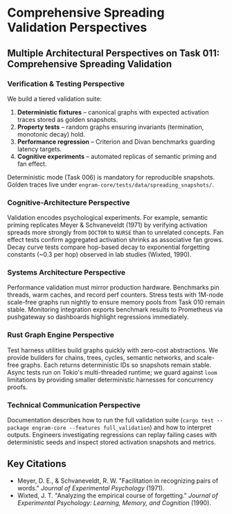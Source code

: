 # Comprehensive Spreading Validation Perspectives

## Multiple Architectural Perspectives on Task 011: Comprehensive Spreading Validation

### Verification & Testing Perspective

We build a tiered validation suite:
1. **Deterministic fixtures** – canonical graphs with expected activation traces stored as golden snapshots.
2. **Property tests** – random graphs ensuring invariants (termination, monotonic decay) hold.
3. **Performance regression** – Criterion and Divan benchmarks guarding latency targets.
4. **Cognitive experiments** – automated replicas of semantic priming and fan effect.

Deterministic mode (Task 006) is mandatory for reproducible snapshots. Golden traces live under `engram-core/tests/data/spreading_snapshots/`.

### Cognitive-Architecture Perspective

Validation encodes psychological experiments. For example, semantic priming replicates Meyer & Schvaneveldt (1971) by verifying activation spreads more strongly from `DOCTOR` to `NURSE` than to unrelated concepts. Fan effect tests confirm aggregated activation shrinks as associative fan grows. Decay curve tests compare hop-based decay to exponential forgetting constants (~0.3 per hop) observed in lab studies (Wixted, 1990).

### Systems Architecture Perspective

Performance validation must mirror production hardware. Benchmarks pin threads, warm caches, and record perf counters. Stress tests with 1M-node scale-free graphs run nightly to ensure memory pools from Task 010 remain stable. Monitoring integration exports benchmark results to Prometheus via pushgateway so dashboards highlight regressions immediately.

### Rust Graph Engine Perspective

Test harness utilities build graphs quickly with zero-cost abstractions. We provide builders for chains, trees, cycles, semantic networks, and scale-free graphs. Each returns deterministic IDs so snapshots remain stable. Async tests run on Tokio's multi-threaded runtime; we guard against `loom` limitations by providing smaller deterministic harnesses for concurrency proofs.

### Technical Communication Perspective

Documentation describes how to run the full validation suite (`cargo test --package engram-core --features full_validation`) and how to interpret outputs. Engineers investigating regressions can replay failing cases with deterministic seeds and inspect stored activation snapshots and metrics.

## Key Citations
- Meyer, D. E., & Schvaneveldt, R. W. "Facilitation in recognizing pairs of words." *Journal of Experimental Psychology* (1971).
- Wixted, J. T. "Analyzing the empirical course of forgetting." *Journal of Experimental Psychology: Learning, Memory, and Cognition* (1990).
